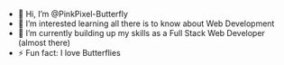 - 👋 Hi, I’m @PinkPixel-Butterfly
- 👀 I’m interested learning all there is to know about Web Development
- 🌱 I’m currently building up my skills as a Full Stack Web Developer (almost there)
- ⚡ Fun fact: I love Butterflies

<!---
PinkPixel-Butterfly/PinkPixel-Butterfly is a ✨ special ✨ repository because its `README.md` (this file) appears on your GitHub profile.
You can click the Preview link to take a look at your changes.
--->
